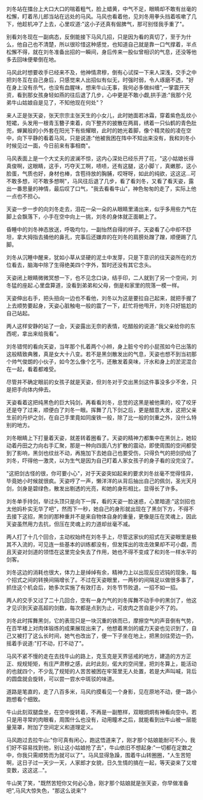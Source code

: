 刘冬站在擂台上大口大口的喘着粗气，脸上蜡黄，中气不足，眼睛却不敢有丝毫的松懈，盯着吊儿郎当站在远处的马风。马风也看着他，见刘冬用拳头挡着咳嗽了几下，他趁机冲了上去，心里叹道:"这小子还真有倔脾气，那可别怪我手重了"。

别看刘冬现在一副病态，反倒能接下马风几招，只是因为看的真切了，至于为什么，他自己也不清楚，所以很珍惜这种感觉，也知道自己就是靠一口气撑着，半点松懈不得，就在刘冬准备出招的一瞬间，身后传来一股似曾相识的气息，还没等他多去回味便晕倒在地。

马风此时想要收手已经来不及，他神情肃穆，倒有心试探一下来人深浅，交手之中把刘冬互在自己身后，只感觉来人出招似有似无，时强时弱，令人琢磨不透，"好在身上没有杀气，也没有血腥味，想来牛山无事，我何必多做纠缠",一掌震开天资，看到那女孩身轻如燕的往后退了几步，心中更是不敢小觑,拱手道:"我那个兄弟牛山姑娘自是见了，不知他现在何处"？

来人正是张天姿，张天宗宗主张天生的小女儿，此时她面若冰霜，穿着紫色乱纹小短裙，头发用一根青玉簪子束着，向下整齐的披散在两肩，绣着一只仙鹤的青色肚兜，蝉翼般的小外套在阳光下有些耀眼，此时的她光着脚，像个精灵般的凌在空中，向下平静的看着马风，只是说道:"他被我困在阵中不知出来没有，我和刘冬小时候见过一面，今日前来有事相商"。

马风表面上是一个大丈夫的波澜不惊，这内心深处已经乐开了花，"这小姑娘长得真俊啊，这眼睛，这手，巧夺天工啊，啧啧，还有这腿，这小脚丫，真嫩那，这小脸蛋，气质也好，身材也棒，含苞待放的胸脯，哎呀呀，如此的纯欲，这这这...可不敢多想，可不敢多想啊"，马风往后退了几步，看了看刘冬，又看了看天姿，露出一番思量的神情，最后叹了口气，"我去看看牛山"，神色匆匆的走了，实际上他一点也不担心。

天姿一步一步的向刘冬走去，泪花一朵一朵的从眼睛里涌出来，似乎多用些力气在脚上会飘落下，小手在空中向上一挑，刘冬的身体就正面朝上了。

昏睡中的刘冬神态放送，呼吸均匀，一副怡然自得的样子。天姿看了心中却不舒坦，拿大拇指去捅他的鼻孔，完事后还嫌弃的在刘冬的肩膀处蹭了蹭，顺便踢了几脚。

刘冬从沉睡中醒来，犹如小草从坚硬的泥土中发芽，只是下意识的往天姿所在的方位看去，脑海中除了生得绝美四个字外，暂时还没有其它念头。

天姿闭上眼睛微微冥想一下，也不见念口诀，结手印，二人就到了另一个空间，刘冬猛的座起.心里盘算道，没看到弟弟和父母，倒是和家里的院落一模一样。

天姿伸出右手，把头扭向一边也不看他，刘冬以为这是要拉自己起来，就把手握了上去顺势要起身，天姿心脏触电一般的震了一下，赶忙将他甩开，刘冬只好尴尬的自己站起。

两人这样安静的站了一会，天姿露出无奈的表情，吃醋般的说道:"我父亲给你的东西呢，拿出来给我看"。

刘冬错愕的看向天姿，当年那个扎着两个小辫，身上脏兮兮的小屁孩如今已出落的这般精致典雅，真是女大十八变。若不是黑剑散发出的气息，天姿也想不到当初那个帅气俊朗的小伙子，如今怎么像个乞丐，还散发着臭味，汗水和身上的淤泥混合在一起，看着都难受。

尽管并不确定眼前的女孩子就是天姿，但刘冬对于交出黑剑这件事没多少不舍，只是把手向体内伸去。

天姿看着这把纯黑色的巨大钝剑，再看看刘冬，总觉的这黑是被他熏的，咬了咬牙还是夺了过来，顺便白了刘冬一眼。挥舞了几下剑之后，更是醋意大发，这把父亲生前的丹炉之剑，在自己手里竟如同废铁一般，除了比一般的剑重之外，没什么特别的地方。

刘冬眼睛上下打量着天姿，就差转着圈看了。天姿的精神力都集中在黑剑上，她较动着丹田之力向右手汇聚，那是一种向四面八方扩散的震动，即使周围的空间都受到了影响，黑剑也纹丝不动，再施加下去她自己也要受伤，只得负气的把剑扔给了刘冬，吓得他一激灵，以为生气是因为自己盯着人家女孩子的身子看的没完没了。

"这把剑古怪的很，你可要小心"，对于天姿突如起来的要求刘冬丝毫不觉得怪异，毕竟她小时候就很疯。天姿哼了一声，懒洋洋的从背后抽出自己的佩剑，圣光天月剑，剑身是碧绿色，散发出剔透的光亮，和她的身形相比，显得长了许多。

刘冬单手持剑，举过头顶只是向下一挥，看的天姿一脸迷惑，心里暗道:"这剑招也太他妈朴实无华了吧"，然而下一秒，她自己的身形就出现在了黑剑下方，不得不去接下这招，黑剑的那种重并不是来自物体自身的重量，更像是压在灵魂上，因此天姿虽然用力去抗，但压在灵魂上的力道却丝毫不减。

两人打了十几个回合，主动权始终在刘冬手上，尽管这家伙的招式在天姿眼里是极其不入流的，可见连一些基本的训练都没有，但发挥出的攻击效果却不可小觑，而且天姿对剑道的领悟在这里完全失去了作用，她也不得不变成了和刘冬一样水平的剑客。

刘冬这边的消耗也很大，体力上是绰绰有余，精神力上以出现反应迟钝的现象，每个招式之间的转换间隔增长了。不过在天姿眼里，一两秒的间隔足以做很多事了，抓住这个机会后，她多次实施了有效打击，刘冬节节败退，一招不如一招。

两人的交手又过了二十几回合，空有一身力气的刘冬挥舞不动手中的黑剑了，他这才见识到天姿高超的剑数，每次都是点到为止，可皮肉之苦自是少不了的。

刘冬此时挥舞黑剑，它的表现只是一块沉重的铁而已，摩擦空气的声音倒有气势，在百竿楼上对肉体锻炼的成果展现出来了，他想着黑剑的威力天姿也见识到了，自己又被打了这么长时间，她气也改出了，便一下子坐在地上，把黑剑往旁边一扔，摇着手说道:"打不动，打不动了"。

马风不紧不慢的走在去找牛山的路上，克玉克是天界惩戒的地方，建造的方方正正、规规矩矩，有庄严肃穆之感，此时此刻，偌大的空间里，把刘冬算上，能活动的也就四个，不少乱了规矩的人苦苦被困在牢笼里无人处置，若是大声叫喊，背后的圆盘就会旋转，可以尝一尝水中斑驳的味道。

道路是笔直的，走了八百多米，马风约摸看见一个身影，见在原地不动，便一路小跑想看个细致。

牛山此刻双腿盘坐，在空中旋转着，不再是一副憨样，双眼炯炯有神看向空中。若只是用寻常的肉眼看，周围什么也没有，动用瞳术之后，就能看到出牛山被一层能量笼罩，附加了空间定义和道理定义。

马风跑过去拉牛山:"你可真有闲心，跑这悟道来了，刚才那个姑娘能耐可不小，我们好不容易找到他，别让这小姑娘抢了去"，牛山依旧不想起身:"一切都在定数之中，你我只需顺势而为就可以了"。马风显得急躁，围着牛山转圈圈，"人生苦短啊，这日子过一天少一天，人家郎才女貌，日久生情的搞在一起，等天姿来了又增变数，这这这..."。

牛山笑了笑，"既然苦短你又何必心急，刚才那个姑娘就是张天姿，你早做准备吧",马风大惊失色，"那这么说来"?

